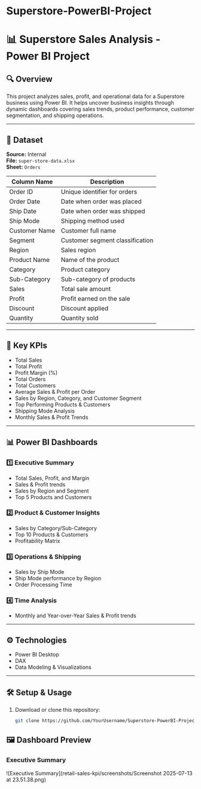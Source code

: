 # Superstore-PowerBI-Project
# 📊 Superstore Sales Analysis - Power BI Project

## 🔍 Overview

This project analyzes sales, profit, and operational data for a Superstore business using Power BI. It helps uncover business insights through dynamic dashboards covering sales trends, product performance, customer segmentation, and shipping operations.

---

## 📁 Dataset

**Source:** Internal  
**File:** `super-store-data.xlsx`  
**Sheet:** `Orders`

| Column Name      | Description                      |
|------------------|----------------------------------|
| Order ID         | Unique identifier for orders    |
| Order Date       | Date when order was placed      |
| Ship Date        | Date when order was shipped     |
| Ship Mode        | Shipping method used            |
| Customer Name    | Customer full name              |
| Segment          | Customer segment classification |
| Region           | Sales region                    |
| Product Name     | Name of the product             |
| Category         | Product category                |
| Sub-Category     | Sub-category of products        |
| Sales            | Total sale amount               |
| Profit           | Profit earned on the sale       |
| Discount         | Discount applied                |
| Quantity         | Quantity sold                   |

---

## 🎯 Key KPIs

- Total Sales
- Total Profit
- Profit Margin (%)
- Total Orders
- Total Customers
- Average Sales & Profit per Order
- Sales by Region, Category, and Customer Segment
- Top Performing Products & Customers
- Shipping Mode Analysis
- Monthly Sales & Profit Trends

---

## 📊 Power BI Dashboards

### 1️⃣ Executive Summary
- Total Sales, Profit, and Margin
- Sales & Profit trends
- Sales by Region and Segment
- Top 5 Products and Customers

### 2️⃣ Product & Customer Insights
- Sales by Category/Sub-Category
- Top 10 Products & Customers
- Profitability Matrix

### 3️⃣ Operations & Shipping
- Sales by Ship Mode
- Ship Mode performance by Region
- Order Processing Time

### 4️⃣ Time Analysis
- Monthly and Year-over-Year Sales & Profit trends

---

## ⚙️ Technologies

- Power BI Desktop
- DAX
- Data Modeling & Visualizations

---

## 🛠️ Setup & Usage

1. Download or clone this repository:
   ```bash
   git clone https://github.com/YourUsername/Superstore-PowerBI-Project.git
## 🖼️ Dashboard Preview

### Executive Summary

![Executive Summary](retail-sales-kpi/screenshots/Screenshot 2025-07-13 at 23.51.38.png)

